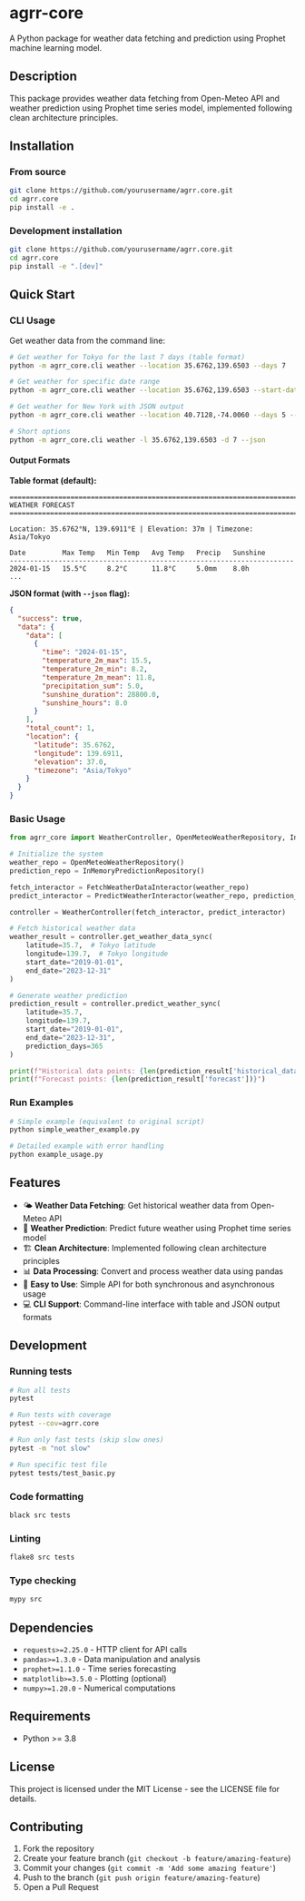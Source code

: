 # agrr-core

A Python package for weather data fetching and prediction using Prophet machine learning model.

## Description

This package provides weather data fetching from Open-Meteo API and weather prediction using Prophet time series model, implemented following clean architecture principles.

## Installation

### From source

```bash
git clone https://github.com/yourusername/agrr.core.git
cd agrr.core
pip install -e .
```

### Development installation

```bash
git clone https://github.com/yourusername/agrr.core.git
cd agrr.core
pip install -e ".[dev]"
```

## Quick Start

### CLI Usage

Get weather data from the command line:

```bash
# Get weather for Tokyo for the last 7 days (table format)
python -m agrr_core.cli weather --location 35.6762,139.6503 --days 7

# Get weather for specific date range
python -m agrr_core.cli weather --location 35.6762,139.6503 --start-date 2024-01-01 --end-date 2024-01-07

# Get weather for New York with JSON output
python -m agrr_core.cli weather --location 40.7128,-74.0060 --days 5 --json

# Short options
python -m agrr_core.cli weather -l 35.6762,139.6503 -d 7 --json
```

#### Output Formats

**Table format (default):**
```
================================================================================
WEATHER FORECAST
================================================================================

Location: 35.6762°N, 139.6911°E | Elevation: 37m | Timezone: Asia/Tokyo

Date         Max Temp   Min Temp   Avg Temp   Precip   Sunshine  
----------------------------------------------------------------------
2024-01-15   15.5°C     8.2°C      11.8°C     5.0mm    8.0h      
...
```

**JSON format (with `--json` flag):**
```json
{
  "success": true,
  "data": {
    "data": [
      {
        "time": "2024-01-15",
        "temperature_2m_max": 15.5,
        "temperature_2m_min": 8.2,
        "temperature_2m_mean": 11.8,
        "precipitation_sum": 5.0,
        "sunshine_duration": 28800.0,
        "sunshine_hours": 8.0
      }
    ],
    "total_count": 1,
    "location": {
      "latitude": 35.6762,
      "longitude": 139.6911,
      "elevation": 37.0,
      "timezone": "Asia/Tokyo"
    }
  }
}
```

### Basic Usage

```python
from agrr_core import WeatherController, OpenMeteoWeatherRepository, InMemoryPredictionRepository, FetchWeatherDataInteractor, PredictWeatherInteractor

# Initialize the system
weather_repo = OpenMeteoWeatherRepository()
prediction_repo = InMemoryPredictionRepository()

fetch_interactor = FetchWeatherDataInteractor(weather_repo)
predict_interactor = PredictWeatherInteractor(weather_repo, prediction_repo)

controller = WeatherController(fetch_interactor, predict_interactor)

# Fetch historical weather data
weather_result = controller.get_weather_data_sync(
    latitude=35.7,  # Tokyo latitude
    longitude=139.7,  # Tokyo longitude
    start_date="2019-01-01",
    end_date="2023-12-31"
)

# Generate weather prediction
prediction_result = controller.predict_weather_sync(
    latitude=35.7,
    longitude=139.7,
    start_date="2019-01-01",
    end_date="2023-12-31",
    prediction_days=365
)

print(f"Historical data points: {len(prediction_result['historical_data'])}")
print(f"Forecast points: {len(prediction_result['forecast'])}")
```

### Run Examples

```bash
# Simple example (equivalent to original script)
python simple_weather_example.py

# Detailed example with error handling
python example_usage.py
```

## Features

- 🌤️ **Weather Data Fetching**: Get historical weather data from Open-Meteo API
- 🔮 **Weather Prediction**: Predict future weather using Prophet time series model
- 🏗️ **Clean Architecture**: Implemented following clean architecture principles
- 📊 **Data Processing**: Convert and process weather data using pandas
- 🎯 **Easy to Use**: Simple API for both synchronous and asynchronous usage
- 💻 **CLI Support**: Command-line interface with table and JSON output formats

## Development

### Running tests

```bash
# Run all tests
pytest

# Run tests with coverage
pytest --cov=agrr.core

# Run only fast tests (skip slow ones)
pytest -m "not slow"

# Run specific test file
pytest tests/test_basic.py
```

### Code formatting

```bash
black src tests
```

### Linting

```bash
flake8 src tests
```

### Type checking

```bash
mypy src
```

## Dependencies

- `requests>=2.25.0` - HTTP client for API calls
- `pandas>=1.3.0` - Data manipulation and analysis
- `prophet>=1.1.0` - Time series forecasting
- `matplotlib>=3.5.0` - Plotting (optional)
- `numpy>=1.20.0` - Numerical computations

## Requirements

- Python >= 3.8

## License

This project is licensed under the MIT License - see the LICENSE file for details.

## Contributing

1. Fork the repository
2. Create your feature branch (`git checkout -b feature/amazing-feature`)
3. Commit your changes (`git commit -m 'Add some amazing feature'`)
4. Push to the branch (`git push origin feature/amazing-feature`)
5. Open a Pull Request
